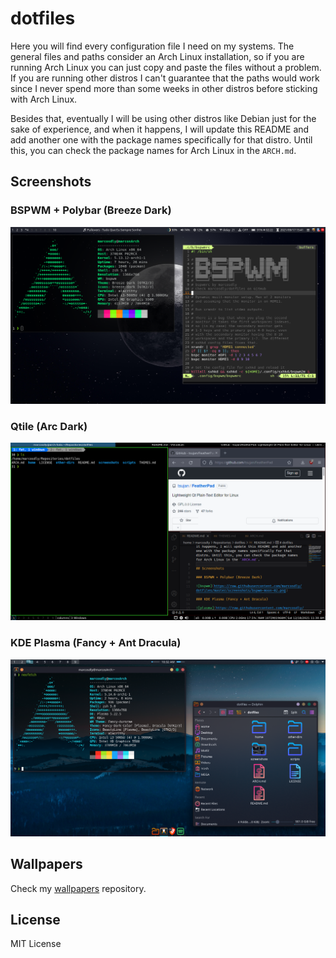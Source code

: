 # dotfiles

Here you will find every configuration file I need on my systems. The general files and paths consider an Arch Linux installation, so if you are running Arch Linux you can just copy and paste the files without a problem. If you are running other distros I can't guarantee that the paths would work since I never spend more than some weeks in other distros before sticking with Arch Linux.

Besides that, eventually I will be using other distros like Debian just for the sake of experience, and when it happens, I will update this README and add another one with the package names specifically for that distro. Until this, you can check the package names for Arch Linux in the `ARCH.md`.

## Screenshots

### BSPWM + Polybar (Breeze Dark)

![bspwm](https://raw.githubusercontent.com/marcosdly/dotfiles/master/screenshots/bspwm-moon-02.png)

### Qtile (Arc Dark)

![qtile](https://raw.githubusercontent.com/marcosdly/dotfiles/master/screenshots/qtile.png)

### KDE Plasma (Fancy + Ant Dracula) 

![plasma](https://raw.githubusercontent.com/marcosdly/dotfiles/master/screenshots/plasma-fancy-02.png)

## Wallpapers

Check my [wallpapers](https://github.com/marcosdly/wallpapers) repository.

## License

MIT License
